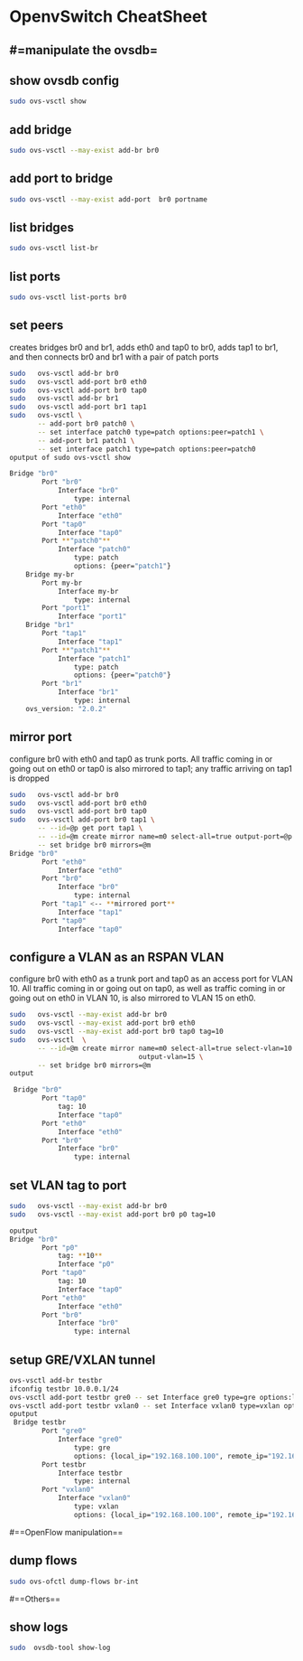 OpenvSwitch CheatSheet
======================



#=manipulate the ovsdb=
--------------------

show ovsdb config
----------------
```bash
sudo ovs-vsctl show
```


add bridge
----------
```bash
sudo ovs-vsctl --may-exist add-br br0
```

add port to bridge
------------------
```bash
sudo ovs-vsctl --may-exist add-port  br0 portname
```

list bridges
------------
```bash
sudo ovs-vsctl list-br
```

list ports
------------
```bash
sudo ovs-vsctl list-ports br0
```

set peers
---------
creates bridges br0 and br1, adds eth0 and tap0 to br0, adds tap1 to br1, and then connects br0 and br1 with a pair of patch ports
```bash
sudo   ovs-vsctl add-br br0
sudo   ovs-vsctl add-port br0 eth0
sudo   ovs-vsctl add-port br0 tap0
sudo   ovs-vsctl add-br br1
sudo   ovs-vsctl add-port br1 tap1
sudo   ovs-vsctl \
       -- add-port br0 patch0 \
       -- set interface patch0 type=patch options:peer=patch1 \
       -- add-port br1 patch1 \
       -- set interface patch1 type=patch options:peer=patch0
oputput of sudo ovs-vsctl show

Bridge "br0"
        Port "br0"
            Interface "br0"
                type: internal
        Port "eth0"
            Interface "eth0"
        Port "tap0"
            Interface "tap0"
        Port **"patch0"**
            Interface "patch0"
                type: patch
                options: {peer="patch1"}
    Bridge my-br
        Port my-br
            Interface my-br
                type: internal
        Port "port1"
            Interface "port1"
    Bridge "br1"
        Port "tap1"
            Interface "tap1"
        Port **"patch1"**
            Interface "patch1"
                type: patch
                options: {peer="patch0"}
        Port "br1"
            Interface "br1"
                type: internal
    ovs_version: "2.0.2"
```


mirror port
-----------
configure br0 with eth0 and tap0 as trunk ports. All traffic coming in or going out on eth0 or tap0 is also mirrored to tap1; any traffic arriving on tap1 is dropped

```bash
sudo   ovs-vsctl add-br br0
sudo   ovs-vsctl add-port br0 eth0
sudo   ovs-vsctl add-port br0 tap0
sudo   ovs-vsctl add-port br0 tap1 \
       -- --id=@p get port tap1 \
       -- --id=@m create mirror name=m0 select-all=true output-port=@p \
       -- set bridge br0 mirrors=@m
Bridge "br0"
        Port "eth0"
            Interface "eth0"
        Port "br0"
            Interface "br0"
                type: internal
        Port "tap1" <-- **mirrored port**
            Interface "tap1"
        Port "tap0"
            Interface "tap0"

```

configure a VLAN as an RSPAN VLAN
---------------------------------
configure br0 with eth0 as a trunk port and tap0 as an access port for VLAN 10. All traffic coming in or going out on tap0, as well as traffic coming in or going out on eth0 in VLAN 10, is also mirrored to VLAN 15 on eth0. 

```bash
sudo   ovs-vsctl --may-exist add-br br0
sudo   ovs-vsctl --may-exist add-port br0 eth0
sudo   ovs-vsctl --may-exist add-port br0 tap0 tag=10
sudo   ovs-vsctl  \
       -- --id=@m create mirror name=m0 select-all=true select-vlan=10 \
                                output-vlan=15 \
       -- set bridge br0 mirrors=@m
output

 Bridge "br0"
        Port "tap0"
            tag: 10
            Interface "tap0"
        Port "eth0"
            Interface "eth0"
        Port "br0"
            Interface "br0"
                type: internal

```

set VLAN tag to port
--------------------
```bash
sudo   ovs-vsctl --may-exist add-br br0
sudo   ovs-vsctl --may-exist add-port br0 p0 tag=10

oputput
Bridge "br0"
        Port "p0"
            tag: **10**
            Interface "p0"
        Port "tap0"
            tag: 10
            Interface "tap0"
        Port "eth0"
            Interface "eth0"
        Port "br0"
            Interface "br0"
                type: internal

```

setup GRE/VXLAN tunnel
---
```bash
ovs-vsctl add-br testbr
ifconfig testbr 10.0.0.1/24
ovs-vsctl add-port testbr gre0 -- set Interface gre0 type=gre options:local_ip=192.168.100.100 options:remote_ip=192.168.100.101
ovs-vsctl add-port testbr vxlan0 -- set Interface vxlan0 type=vxlan options:local_ip=192.168.100.100 options:remote_ip=192.168.100.102
oputput
 Bridge testbr
        Port "gre0"
            Interface "gre0"
                type: gre
                options: {local_ip="192.168.100.100", remote_ip="192.168.100.101"}
        Port testbr
            Interface testbr
                type: internal
        Port "vxlan0"
            Interface "vxlan0"
                type: vxlan
                options: {local_ip="192.168.100.100", remote_ip="192.168.100.102"}

```


#==OpenFlow manipulation==

dump flows
---
```bash
sudo ovs-ofctl dump-flows br-int
```

#==Others==

show logs
---
```bash
sudo  ovsdb-tool show-log 
```









